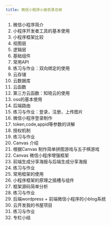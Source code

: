 ```yaml
---
title: 微信小程序小册目录总纲
---
```


1. 微信小程序简介
2. 小程序开发者工具的基本使用
3. 小程序框架比较
4. 视图层
5. 逻辑层
6. 基础组件
7. 常用API
8. 练习与作业：双向绑定的使用
9. 云存储
10. 云数据库
11. 云函数
12. 第三方云函数：知晓云的使用
13. oss的基本使用
14. 后端路由
15. 练习与作业：登录，注册，上传图片
16. 微信小程序登录制作
17. token,code,appid等参数的详解
18. 授权机制
19. 练习与作业
20. Canvas 介绍
21. 根据Canvas 制作简单拼图游戏与五子棋游戏
22. Canvas 微信小程序增强框架
23. 前端生成分享海报与后端生成分享海报
24. 练习与作业
25. 常用框架的使用
26. 小程序框架的原理之插槽与组件
27. 框架源码简单分析
28. 练习与作业
29. 后端wordpress + 前端微信小程序的小blog系统
30. 云开发我的书屋项目
31. 练习与作业
32. 专栏小结